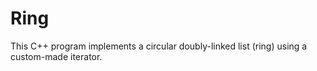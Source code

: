 # Ring

This C++ program implements a circular doubly-linked list (ring) using a custom-made iterator.
